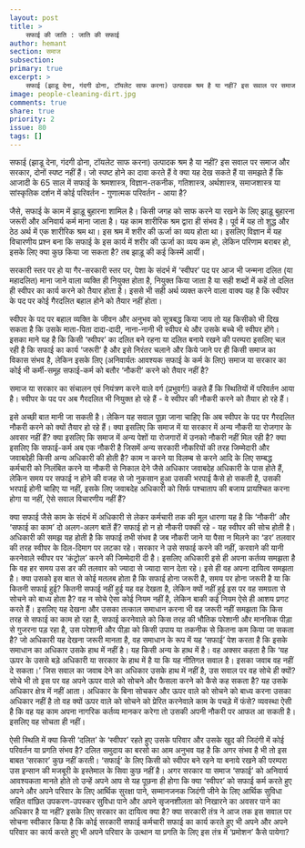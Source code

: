 ```yaml
---
layout: post
title: >
    सफाई की जाति : जाति की सफाई
author: hemant
section: समाज
subsection:
primary: true
excerpt: >
    सफाई (झाडू देना, गंदगी ढोना, टॉयलेट साफ करना) उत्पादक श्रम है या नहीं? इस सवाल पर समाज और सरकार, दोनों स्पष्ट नहीं हैं। जो स्पष्ट होने का दावा करते हैं वे क्या यह देख सकते हैं या समझते हैं कि आजादी के 65 साल में सफाई के श्रमशास्त्र, विज्ञान-तकनीक, गतिशास्त्र, अर्थशास्त्र, समाजशास्त्र या सांस्कृतिक दर्शन में कोई परिवर्तन - गुणात्मक परिवर्तन - आया है?
image: people-cleaning-dirt.jpg
comments: true
share: true
priority: 2
issue: 80
tags: []
---
```


सफाई (झाडू देना, गंदगी ढोना, टॉयलेट साफ करना) उत्पादक श्रम है या नहीं? इस सवाल पर समाज और सरकार, दोनों स्पष्ट नहीं हैं। जो स्पष्ट होने का दावा करते हैं वे क्या यह देख सकते हैं या समझते हैं कि आजादी के 65 साल में सफाई के श्रमशास्त्र, विज्ञान-तकनीक, गतिशास्त्र, अर्थशास्त्र, समाजशास्त्र या सांस्कृतिक दर्शन में कोई परिवर्तन - गुणात्मक परिवर्तन - आया है?

जैसे, सफाई के काम में झाड़ू बुहारना शामिल है। किसी जगह को साफ करने या रखने के लिए झाड़ू बुहारना जरूरी और अनिवार्य कर्म माना जाता है। यह काम शारीरिक श्रम द्वारा ही संभव है। पूर्व में यह तो शुद्ध और ठेठ अर्थ में एक शारीरिक श्रम था। इस श्रम में शरीर की ऊर्जा का व्यय होता था। इसलिए विज्ञान में यह विचारणीय प्रश्न बना कि सफाई के इस कार्य में शरीर की ऊर्जा का व्यय कम हो, लेकिन परिणाम बराबर हो, इसके लिए क्या कुछ किया जा सकता है? तब झाड़ू की कई किस्में आयीं।

सरकारी स्तर पर हो या गैर-सरकारी स्तर पर, पेशा के संदर्भ में ‘स्वीपर’ पद पर आज भी जन्मना दलित (या महादलित) माना जाने वाला व्यक्ति ही नियुक्त होता है, नियुक्त किया जाता है या सही शब्दों में कहें तो दलित ही स्वीपर का कार्य करने को तैयार होता है। इससे भी सही अर्थ व्यक्त करने वाला वाक्य यह है कि स्वीपर के पद पर कोई गैरदलित बहाल होने को तैयार नहीं होता।

स्वीपर के पद पर बहाल व्यक्ति के जीवन और अनुभव को सूत्रबद्ध किया जाय तो यह किसीको भी दिख सकता है कि उसके माता-पिता दादा-दादी, नाना-नानी भी स्वीपर थे और उसके बच्चे भी स्वीपर होंगे। इसका माने यह है कि किसी ‘स्वीपर’ का दलित बने रहना या दलित बनाये रखने की परम्परा इसलिए चल रही है कि सफाई का कार्य ‘जरूरी’ है और इसे निरंतर चलाने और किये जाने पर ही किसी समाज का विकास संभव है, लेकिन इसके लिए (अनिवार्यतः आवश्यक सफाई के कर्म के लिए) समाज या सरकार का कोई भी कर्मी-समूह सफाई-कर्म को बतौर ‘नौकरी’ करने को तैयार नहीं है?

समाज या सरकार का संचालन एवं नियंत्रण करने वाले वर्ग (प्रभुवर्ग!) कहते हैं कि स्थितियों में परिवर्तन आया है। स्वीपर के पद पर अब गैरदलित भी नियुक्त हो रहे हैं - वे स्वीपर की नौकरी करने को तैयार हो रहे हैं।

इसे अच्छी बात मानी जा सकती है। लेकिन यह सवाल पूछा जाना चाहिए कि अब स्वीपर के पद पर गैरदलित नौकरी करने को क्यों तैयार हो रहे हैं। क्या इसलिए कि समाज में या सरकार में अन्य नौकरी या रोजगार के अवसर नहीं हैं? क्या इसलिए कि समाज में अन्य पेशों या रोजगारों में उनको नौकरी नहीं मिल रही है? क्या इसलिए कि सफाई-कर्म अब एक नौकरी है जिसमें अन्य सरकारी नौकरियों की तरह जिम्मेदारी और जवाबदेही किसी अन्य अधिकारी की होती है? काम न करने या विलम्ब से करने आदि के लिए सम्बद्ध कर्मचारी को निलंबित करने या नौकरी से निकाल देने जैसे अधिकार जवाबदेह अधिकारी के पास होते हैं, लेकिन समय पर सफाई न होने की वजह से जो नुकसान हुआ उसकी भरपाई कैसे हो सकती है, उसकी भरपाई होनी चाहिए या नहीं, इसके लिए जवाबदेह अधिकारी को सिर्फ पश्चाताप की बजाय प्रायश्चित करना होगा या नहीं, ऐसे सवाल विचारणीय नहीं हैं?

क्या सफाई जैसे काम के संदर्भ में अधिकारी से लेकर कर्मचारी तक की मूल धारणा यह है कि ‘नौकरी’ और ‘सफाई का काम’ दो अलग-अलग बातें हैं? सफाई हो न हो नौकरी पक्की रहे - यह स्वीपर की सोच होती है। अधिकारी की समझ यह होती है कि सफाई तभी संभव है जब नौकरी जाने या पैसा न मिलने का ‘डर’ तलवार की तरह स्वीपर के दिल-दिमाग पर लटका रहे। सरकार ने उसे सफाई करने की नहीं, करवाने की यानी करनेवाले स्वीपर पर ‘कंट्रोल’ करने की जिम्मेदारी दी है। इसलिए अधिकारी इसे ही अपना कर्तव्य समझता है कि वह हर समय उस डर की तलवार को ज्यादा से ज्यादा सान देता रहे। इसे ही वह अपना दायित्व समझता है। क्या उसको इस बात से कोई मतलब होता है कि सफाई होना जरूरी है, समय पर होना जरूरी है या कि कितनी सफाई हुई? कितनी सफाई नहीं हुई यह वह देखता है, लेकिन क्यों नहीं हुई इस पर वह समग्रता से सोचने को बाध्य होता है? वह न सोचे ऐसा कोई नियम नहीं है, लेकिन बाकी कई नियम ऐसे ही आशय प्रगट करते हैं। इसलिए यह देखना और उसका तत्काल समाधान करना भी वह जरूरी नहीं समझता कि किस तरह से सफाई का काम हो रहा है, सफाई करनेवाले को किस तरह की भौतिक परेशानी और मानसिक पीड़ा से गुजरना पड़ रहा है, उस परेशानी और पीड़ा को किसी उपाय या तकनीक से कितना कम किया जा सकता है? जो अधिकारी यह देखना जरूरी मानता है, वह समाधान के रूप में यह ‘सफाई’ पेश करता है कि इसके समाधान का अधिकार उसके हाथ में नहीं है। यह किसी अन्य के हाथ में है। वह अक्सर कहता है कि ‘यह ऊपर के उससे बड़े अधिकारी या सरकार के हाथ में है या कि यह नीतिगत सवाल है। इसका जवाब वह नहीं दे सकता।’ जिस सवाल का जवाब देने का अधिकार उसके हाथ में नहीं है, उस सवाल पर वह सोचे ही क्यों? सोचे भी तो इस पर वह अपने ऊपर वाले को सोचने और फैसला करने को कैसे कह सकता है? यह उसके अधिकार क्षेत्र में नहीं आता। अधिकार के बिना सोचकर और ऊपर वाले को सोचने को बाध्य करना उसका अधिकार नहीं है तो वह क्यों ऊपर वाले को सोचने को प्रेरित करनेवाले काम के पचड़े में फंसे? व्यवस्था ऐसी है कि वह यह काम अपना नागरिक कर्तव्य मानकर करेगा तो उसकी अपनी नौकरी पर आफत आ सकती है। इसलिए वह सोचता ही नहीं।

ऐसी स्थिति में क्या किसी ‘दलित’ के ‘स्वीपर’ रहते हुए उसके परिवार और उसके खुद की जिदंगी में कोई परिवर्तन या प्रगति संभव है? दलित समुदाय का बरसो का आम अनुभव यह है कि अगर संभव है भी तो इस बाबत ‘सरकार’ कुछ नहीं करती। ‘सफाई’ के लिए किसी को स्वीपर बने रहने या बनाये रखने की परम्परा उस इन्सान की मजबूरी के इस्तेमाल के सिवा कुछ नहीं है। अगर सरकार या समाज ‘सफाई’ को अनिवार्य आवश्यकता मानते होते तो उन्हें अपने आप से यह पूछना ही होगा कि क्या ‘स्वीपर’ को सफाई कर्म करते हुए अपने और अपने परिवार के लिए आर्थिक सुरक्षा पाने, सम्मानजनक जिदंगी जीने के लिए आर्थिक सुविधा सहित वांछित उपकरण-उपस्कर सुविधा पाने और अपने सृजनशीलता को निखारने का अवसर पाने का अधिकार है या नहीं? इसके लिए सरकार का दायित्व क्या है? क्या सरकारी तंत्र ने आज तक इस सवाल पर सोचना स्वीकार किया है कि कोई सरकारी सफाई कर्मचारी सफाई का कार्य करते हुए भी अपने और अपने परिवार का कार्य करते हुए भी अपने परिवार के उत्थान या प्रगति के लिए इस तंत्र में ‘प्रमोशन’ कैसे पायेगा?